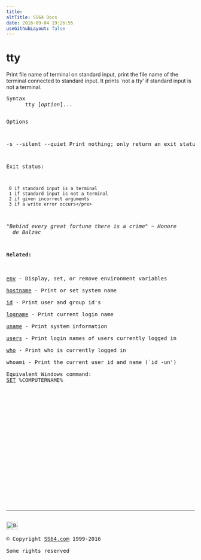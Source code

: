 ```yaml
---
title:
altTitle: SS64 Docs
date: 2016-09-04 19:26:55
useGithubLayout: false
---
```

<!-- #BeginLibraryItem "/Library/head_bash.lbi" --><!-- #EndLibraryItem --><h1>tty</h1> 
<p>Print file name of terminal on standard input, print the file 
  name of the terminal connected to standard input. It prints `not a tty' if standard 
input is not a terminal.</p>
<pre>Syntax
      tty [<i>option</i>]...

Options

   -s
   --silent
   --quiet
           Print nothing; only return an exit status.

 Exit status:

     0 if standard input is a terminal
     1 if standard input is not a terminal
     2 if given incorrect arguments
     3 if a write error occurs</pre>
<p class="quote"><i>"Behind every great fortune there is a crime" ~ Honore 
  de Balzac </i></p>
<p><b>Related:</b><br>
<br>
<a href="env.html">env</a> - Display, set, or remove environment variables <br>
<a href="hostname.html">hostname</a> - Print or set system name <br>
<a href="id.html">id</a> - Print user and group id's <br>
<a href="logname.html">logname</a> - Print current login name<br>
<a href="uname.html">uname</a> - Print system information <br>
<a href="users.html">users</a> - Print login names of users currently logged in <br>
<a href="who.html">who</a> - Print who is currently logged in <br>
whoami - Print the current user id and name (`id -un') <br>
Equivalent Windows command: 
<a href="../nt/set.html">SET</a> %COMPUTERNAME%</p><!-- #BeginLibraryItem "/Library/foot_bash.lbi" --><p>
<!-- bash300 -->
<ins class="adsbygoogle" style="display:inline-block;width:300px;height:250px" data-ad-client="ca-pub-6140977852749469" data-ad-slot="4615356305"></ins>
<script>
(adsbygoogle = window.adsbygoogle || []).push({});
</script></p>
<hr>
<div id="bl" class="footer"><a href="tty.html#"><img src="../images/top.png" width="30" height="22" alt="Back to the Top"></a></div>
<div id="br" class="footer, tagline">© Copyright <a href="http://ss64.com/">SS64.com</a> 1999-2016<br>
Some rights reserved</div><!-- #EndLibraryItem -->

